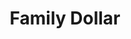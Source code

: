 ---
title: "Family Dollar"
url: /atlanta/family-dollar-gresham-road-southeast/
shop: variety store
---